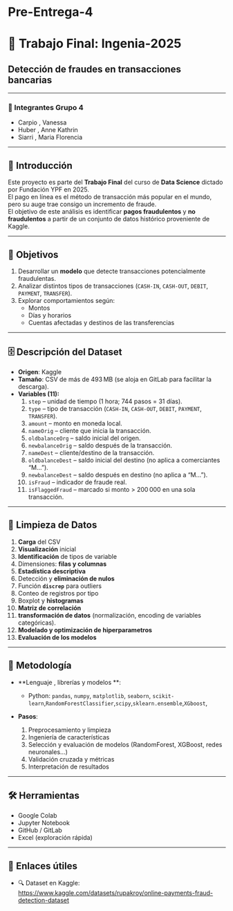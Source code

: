 # Pre-Entrega-4 

# 🏦 Trabajo Final: Ingenia-2025  
## Detección de fraudes en transacciones bancarias

---

### 👥 Integrantes Grupo 4
- Carpio , Vanessa
- Huber , Anne Kathrin
- Siarri , Maria Florencia

---

## 📖 Introducción
Este proyecto es parte del **Trabajo Final** del curso de **Data Science** dictado por Fundación YPF en 2025.  
El pago en línea es el método de transacción más popular en el mundo, pero su auge trae consigo un incremento de fraude.  
El objetivo de este análisis es identificar **pagos fraudulentos** y **no fraudulentos** a partir de un conjunto de datos histórico proveniente de Kaggle.

---

## 🎯 Objetivos
1. Desarrollar un **modelo** que detecte transacciones potencialmente fraudulentas.  
2. Analizar distintos tipos de transacciones (`CASH-IN`, `CASH-OUT`, `DEBIT`, `PAYMENT`, `TRANSFER`).  
3. Explorar comportamientos según:
   - Montos
   - Días y horarios
   - Cuentas afectadas y destinos de las transferencias  

---

## 🗄️ Descripción del Dataset
- **Origen**: Kaggle  
- **Tamaño**: CSV de más de 493 MB (se aloja en GitLab para facilitar la descarga).  
- **Variables (11):**  
  1. `step` – unidad de tiempo (1 hora; 744 pasos = 31 días).  
  2. `type` – tipo de transacción (`CASH-IN`, `CASH-OUT`, `DEBIT`, `PAYMENT`, `TRANSFER`).  
  3. `amount` – monto en moneda local.  
  4. `nameOrig` – cliente que inicia la transacción.  
  5. `oldbalanceOrg` – saldo inicial del origen.  
  6. `newbalanceOrig` – saldo después de la transacción.  
  7. `nameDest` – cliente/destino de la transacción.  
  8. `oldbalanceDest` – saldo inicial del destino (no aplica a comerciantes “M…”).  
  9. `newbalanceDest` – saldo después en destino (no aplica a “M…”).  
  10. `isFraud` – indicador de fraude real.  
  11. `isFlaggedFraud` – marcado si monto > 200 000 en una sola transacción.  


---


## 🧹 Limpieza de Datos
1. **Carga** del CSV  
2. **Visualización** inicial  
3. **Identificación** de tipos de variable  
4. Dimensiones: **filas y columnas**  
5. **Estadística descriptiva**  
6. Detección y **eliminación de nulos**  
7. Función **`discrep`** para outliers  
8. Conteo de registros por tipo  
9. Boxplot y **histogramas**  
10. **Matriz de correlación**  
11. **transformación de datos** (normalización, encoding de variables categóricas).
12. **Modelado y optimización de hiperparametros**
13. **Evaluación de los modelos**

---

## 🚀 Metodología
- **Lenguaje , librerías y modelos **:  
  - Python: `pandas`, `numpy`, `matplotlib`, `seaborn`, `scikit-learn`,`RandomForestClassifier`,`scipy`,`sklearn.ensemble`,`XGboost`,
    
- **Pasos**:  
  1. Preprocesamiento y limpieza  
  2. Ingeniería de características  
  3. Selección y evaluación de modelos (RandomForest, XGBoost, redes neuronales…)  
  4. Validación cruzada y métricas  
  5. Interpretación de resultados  

---

## 🛠️ Herramientas
- Google Colab  
- Jupyter Notebook  
- GitHub / GitLab  
- Excel (exploración rápida)  

---

## 🔗 Enlaces útiles
- 🔍 Dataset en Kaggle:  
  https://www.kaggle.com/datasets/rupakroy/online-payments-fraud-detection-dataset  

